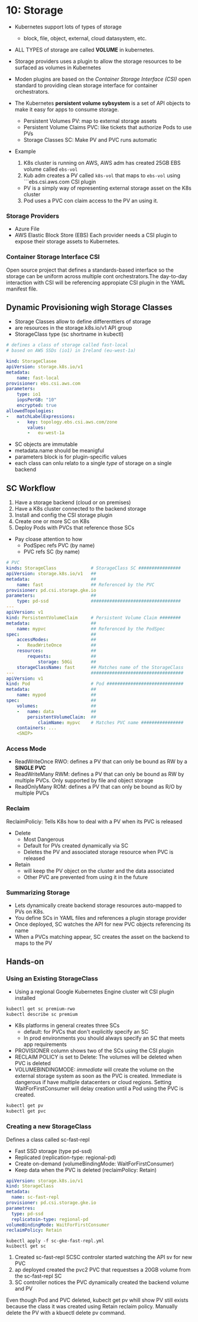 # 10: Storage 

- Kubernetes support lots of types of storage 
  - block, file, object, external, cloud datasystem, etc.
  
- ALL TYPES of storage are called __VOLUME__ in kubernetes.
  
- Storage providers uses a plugin to allow the storage resources to be surfaced as volumes in Kubernetes
  
- Moden plugins are based on the _Container Storage Interface (CSI)_ open standard to providing clean storage interface for container orchestrators.

- The Kubernetes __persistent volume sybsystem__ is a set of API objects to make it easy for apps to consume storage.
  - Persistent Volumes PV: map to external storage assets
  - Persistent Volume Claims PVC: like tickets that authorize Pods to use PVs
  - Storage Classes SC: Make PV and PVC runs automatic 

- Example
  1. K8s cluster is running on AWS, AWS adm has created 25GB EBS volume called ```ebs-vol```
  2. Kub adm creates a PV called ```k8s-vol``` that maps to ```ebs-vol``` using ```ebs.csi.aws.com CSI plugin
    - PV is a simply way of representing external storage asset on the K8s cluster
  3. Pod uses a PVC con claim access to the PV an using it.

### Storage Providers

- Azure File
- AWS Elastic Block Store (EBS)
  Each provider needs a CSI plugin to expose their storage assets to Kubernetes.

### Container Storage Interface CSI

Open source project that defines a standards-based interface so the storage can be uniform across multiple cont orchestrators.The day-to-day interaction with CSI will be referencing appropiate CSI plugin in the YAML manifest file.

## Dynamic Provisioning wigh Storage Classes

- Storage Classes allow to define differenttiers of storage
- are resources in the storage.k8s.io/v1 API group
- StorageClass type (sc shortname in kubectl)

```yaml
# defines a class of storage called fast-local
# based on AWS SSDs (io1) in Ireland (eu-west-1a)

kind: StorageClasee
apiVersion: storage.k8s.io/v1
metadata:
    name: fast-local
provisioner: ebs.csi.aws.com
parameters:
    type: io1
    iopsPerGB: "10"
    encrypted: true
allowedTopologies:
-   matchLabelExpressions:
    -   key: topology.ebs.csi.aws.com/zone
        values:
        -   eu-west-1a
```

- SC objects are immutable
- metadata.name should be meanigful
- parameters block is for plugin-specific values
- each class can onlu relato to a single _type_ of storage on a single backend

## SC Workflow

1. Have a storage backend (cloud or on premises)
2. Have a K8s cluster connected to the backend storage 
3. Install and config the CSI storage plugin
4. Create one or more SC on K8s 
5. Deploy Pods with PVCs that reference those SCs

<div class="pagebreak"> </div>

- Pay cloase attention to how
  - PodSpec refs PVC (by name)
  - PVC     refs SC  (by name)    
```yaml
# PVC
kinds: StorageClass             # StorageClass SC ################
apiVersion: storage.k8s.io/v1   ##
metadata:                       ##
    name: fast                  ## Referenced by the PVC
provisioner: pd.csi.storage.gke.io
parameters:                     ##
    type: pd-ssd                ##################################
---
apiVersion: v1
kind: PersistentVolumeClaim     # Persistent Volume Claim ########
metadata:                       ##
    name: mypvc                 ## Referenced by the PodSpec
spec:                           ##
    accessModes:                ##
    -   ReadWriteOnce           ##
    resources:                  ##
        requests:               ##
            storage: 50Gi       ##
    storageClassName: fast      ## Matches name of the StorageClass
---                             ###################################
apiVersion: v1                      
kind: Pod                       # Pod #############################
metadata:                       ##
    name: mypod                 ##
spec:                           ##
    volumes:                    ##
    -   name: data              ##
        persistentVolumeClaim:  ##
            claimName: mypvc    # Matches PVC name ################
    containers: ...
    <SNIP>
```

<div class="pagebreak"> </div>

### Access Mode 

- ReadWriteOnce RWO: defines a PV that can only be bound as RW by a __SINGLE PVC__
- ReadWriteMany RWM: defines a PV that can only be bound as RW by multiple PVCs. Only supported by file and object storage 
- ReadOnlyMany  ROM: defines a PV that can only be bound as R/O by multiple PVCs

### Reclaim

ReclaimPoliciy: Tells K8s how to deal with a PV when its PVC is released

- Delete
  - Most Dangerous
  - Default for PVs created dynamically via SC 
  - Deletes the PV and associated storage resource when PVC is released
- Retain
  - will keep the PV object on the cluster and the data associated
  - Other PVC are prevented from using it in the future

### Summarizing Storage

- Lets dynamically create backend storage resources auto-mapped to PVs on K8s. 
- You define SCs in YAML files and references a plugin storage provider 
- Once deployed, SC watches the API for new PVC objects referencing its name
- When a PVCs matching appear, SC creates the asset on the backend to maps to the PV 

<div class="pagebreak"> </div>

## Hands-on

### Using an Existing StorageClass

- Using a regional Google Kubernetes Engine cluster wit CSI plugin installed

```sh
kubectl get sc premium-rwo
kubectl describe sc premium
```

- K8s platforms in general creates three SCs
  - default: for PVCs that don't explicitly specify an SC 
  - In prod environments you should always specify an SC that meets app requirements 
- PROVISIONER column shows two of the SCs using the CSI plugin 
- RECLAIM POLICY is set to Delete: The volumes will be deleted when PVC is deleted 
- VOLUMEBINDINGMODE: _immediate_ will create the volume on the external storage system as soon as the PVC is created. Immediate is dangerous if have multiple datacenters or cloud regions. Setting WaitForFirstConsumer will delay creation until a Pod using the PVC is created.

```sh
kubectl get pv 
kubectl get pvc
```

### Creating a new StorageClass

Defines a class called sc-fast-repl
- Fast SSD storage (type pd-ssd)
- Replicated (replication-type: regional-pd)
- Create on-demand (volumeBindingMode: WaitForFirstConsumer)
- Keep data when the PVC is deleted (reclaimPolicy: Retain)
  
```yaml
apiVersion: storage.k8s.io/v1
kind: StorageClass
metadata:
  name: sc-fast-repl
provisioner: pd.csi.storage.gke.io
parametres:
  type: pd-ssd
  replicatoin-type: regional-pd
volumeBindingMode: WaitForFirstConsumer
reclaimPolicy: Retain
```
 
```
kubectl apply -f sc-gke-fast-repl.yml
kuibectl get sc
```

1. Created sc-fast-repl SCSC controler started watching the API sv for new PVC
2. ap deployed created the pvc2 PVC that requestses a 20GB volume from the sc-fast-repl SC
3. SC controller notices the PVC dynamically created the backend volume and PV
   
  Even though Pod and PVC deleted, kubeclt get pv whill show PV still exists because the class it was created using Retain reclaim policy. Manually delete the PV with a kbuectl delete pv command.